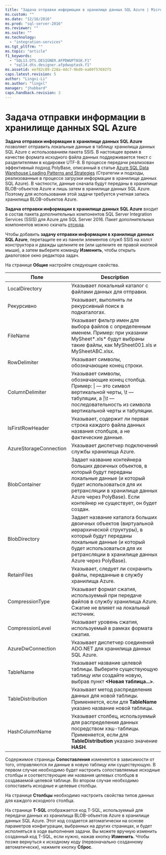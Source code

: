 ```yaml
---
title: "Задача отправки информации в хранилище данных SQL Azure | Microsoft Docs"
ms.custom: ""
ms.date: "12/16/2016"
ms.prod: "sql-server-2016"
ms.reviewer: ""
ms.suite: ""
ms.technology: 
  - "integration-services"
ms.tgt_pltfrm: ""
ms.topic: "article"
f1_keywords: 
  - "SQL13.DTS.DESIGNER.AFPDWUPTASK.F1"
  - "sql14.dts.designer.afpdwuptask.f1"
ms.assetid: eef82c89-228a-4dc7-9bd0-ea00f57692f5
caps.latest.revision: 5
author: "Lingxi-Li"
ms.author: "lingxl"
manager: "jhubbard"
caps.handback.revision: 3
---
```

# Задача отправки информации в хранилище данных SQL Azure
**Задача отправки информации в хранилище данных SQL Azure** позволяет отправить локальные данные в таблицу хранилища данных SQL Azure с использованием пакета SSIS. В настоящее время в качестве формата исходного файла данных поддерживается текст с разделителями в кодировке UTF-8. В процессе передачи реализован эффективный подход PolyBase, описанный в статье [Azure SQL Data Warehouse Loading Patterns and Strategies](https://blogs.msdn.microsoft.com/sqlcat/2016/02/06/azure-sql-data-warehouse-loading-patterns-and-strategies/) (Стратегии и подходы, реализованные в процессе загрузки информации в хранилище данных SQL Azure). В частности, данные сначала будут переданы в хранилище BLOB-объектов Azure и лишь затем в хранилище данных SQL Azure. Поэтому для использования этой задачи требуется учетная запись хранилища BLOB-объектов Azure.

**Задача отправки информации в хранилище данных SQL Azure** входит в состав пакета дополнительных компонентов SQL Server Integration Services (SSIS) для Azure для SQL Server 2016. Пакет дополнительных компонентов можно скачать [отсюда](http://go.microsoft.com/fwlink/?LinkID=626967).

Чтобы добавить **задачу отправки информации в хранилище данных SQL Azure**, перетащите ее из панели элементов служб SSIS на холст конструктора и дважды щелкните ее (или щелкните ее правой кнопкой мыши), а затем выберите команду **Изменить**, чтобы открыть диалоговое окно редактора задач.

На странице **Общие** настройте следующие свойства.

Поле|Description
-----|-----------
LocalDirectory|Указывает локальный каталог с файлами данных для отправки.
Рекурсивно|Указывает, выполнять ли рекурсивный поиск в подкаталогах.
FileName|Указывает фильтр имен для выбора файлов с определенным именем. Пример: при указании MySheet*.xls\* будут выбраны такие файлы, как MySheet001.xls и MySheetABC.xlsx.
RowDelimiter|Указывает символы, обозначающие конец строки.
ColumnDelimiter|Указывает символы, обозначающие конец столбца. Пример: &#124; — это символ вертикальной черты, \t — табуляции, а &#124;\t — последовательность из символа вертикальной черты и табуляции.
IsFirstRowHeader|Указывает, содержит ли первая строка каждого файла данных названия столбцов, а не фактические данные.
AzureStorageConnection|Указывает диспетчер подключений службы хранилища Azure.
BlobContainer|Задает название контейнера больших двоичных объектов, в который будут переданы локальные данные (и который будет использоваться для их ретрансляции в хранилище данных Azure через PolyBase). Если контейнер не существует, он будет создан.
BlobDirectory|Задает название каталога больших двоичных объектов (виртуальной иерархической структуры), в который будут переданы локальные данные (и который будет использоваться для их ретрансляции в хранилище данных Azure через PolyBase).
RetainFiles|Указывает, следует ли сохранить файлы, переданные в службу хранилища Azure.
CompressionType|Указывает формат сжатия, используемый при передаче файлов в службу хранилища Azure. Сжатие не влияет на локальный источник.
CompressionLevel|Указывает уровень сжатия, используемый в рамках формата сжатия.
AzureDwConnection|Указывает диспетчер соединений ADO.NET для хранилища данных SQL Azure.
TableName|Указывает название целевой таблицы. Выберите существующую таблицу или создайте новую, выбрав пункт **\<Новая таблица...>**.
TableDistribution|Указывает метод распределения данных для новой таблицы. Применяется, если для **TableName** указано название новой таблицы.
HashColumnName|Указывает столбец, используемый для распределения данных посредством хэш-таблицы. Применяется, если для **TableDistribution** указано значение **HASH**.

Содержимое страницы **Сопоставления** изменяется в зависимости от того, отправляются ли данные в новую таблицу или существующую. В первом случае необходимо будет настроить сопоставляемые исходные столбцы и соответствующие им названия целевых столбцов в создаваемой целевой таблице. Во втором случае необходимо сопоставить исходные и целевые столбцы.

На странице **Столбцы** необходимо настроить свойства типов данных для каждого исходного столбца.

На странице **T-SQL** отображается код T-SQL, используемый для передачи данных из хранилища BLOB-объектов Azure в хранилище данных SQL Azure. Этот код создается автоматически на основе параметров конфигурации, выбранных на других страницах, и будет исполняться в ходе выполнения задачи. Вы можете вручную изменить созданный код T-SQL, если нужно, нажав кнопку **Изменить**. Чтобы позже вернуться к исходному коду (первоначально созданному автоматически), нажмите кнопку **Сброс**.
